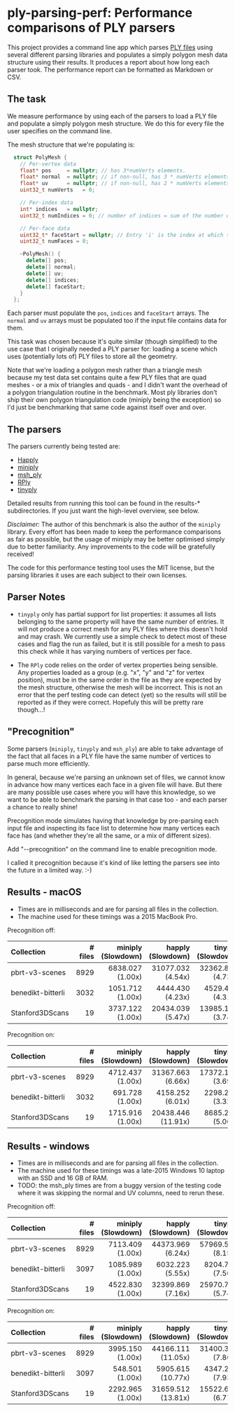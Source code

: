 ply-parsing-perf: Performance comparisons of PLY parsers
========================================================

This project provides a command line app which parses [PLY
files](https://pbrt.org/fileformat-v3.html) using several different parsing
libraries and populates a simply polygon mesh data structure using their
results. It produces a report about how long each parser took. The performance
report can be formatted as Markdown or CSV.


The task
--------

We measure performance by using each of the parsers to load a PLY file and
populate a simply polygon mesh structure. We do this for every file the user
specifies on the command line. 

The mesh structure that we're populating is:

```cpp
  struct PolyMesh {
    // Per-vertex data
    float* pos     = nullptr; // has 3*numVerts elements.
    float* normal  = nullptr; // if non-null, has 3 * numVerts elements.
    float* uv      = nullptr; // if non-null, has 2 * numVerts elements.
    uint32_t numVerts   = 0;

    // Per-index data
    int* indices   = nullptr;
    uint32_t numIndices = 0; // number of indices = sum of the number of indices for each face

    // Per-face data
    uint32_t* faceStart = nullptr; // Entry 'i' is the index at which the indices for this face start. It has `numFaces + 1` entries.
    uint32_t numFaces = 0;

    ~PolyMesh() {
      delete[] pos;
      delete[] normal;
      delete[] uv;
      delete[] indices;
      delete[] faceStart;
    }
  };
```

Each parser must populate the `pos`, `indices` and `faceStart` arrays. The
`normal` and `uv` arrays must be populated too if the input file contains data
for them.

This task was chosen because it's quite similar (though simplified) to the use
case that I originally needed a PLY parser for: loading a scene which uses
(potentially lots of) PLY files to store all the geometry. 

Note that we're loading a polygon mesh rather than a triangle mesh because my
test data set contains quite a few PLY files that are quad meshes - or a mix
of triangles and quads - and I didn't want the overhead of a polygon
triangulation routine in the benchmark. Most ply libraries don't ship their
own polygon triangulation code (miniply being the exception) so I'd just be
benchmarking that same code against itself over and over.


The parsers
-----------

The parsers currently being tested are:

* [Happly](https://github.com/nmwsharp/happly)
* [miniply](https://github.com/vilya/miniply)
* [msh_ply](https://github.com/mhalber/msh)
* [RPly](http://w3.impa.br/~diego/software/rply/)
* [tinyply](https://github.com/ddiakopoulos/tinyply)

Detailed results from running this tool can be found in the results-\* 
subdirectories. If you just want the high-level overview, see below.

*Disclaimer:* The author of this benchmark is also the author of the `miniply`
library. Every effort has been made to keep the performance comparisons as
fair as possible, but the usage of miniply may be better optimised simply due
to better familiarity. Any improvements to the code will be gratefully
received!

The code for this performance testing tool uses the MIT license, but the
parsing libraries it uses are each subject to their own licenses.


Parser Notes
------------

* `tinyply` only has partial support for list properties: it assumes all lists
  belonging to the same property will have the same number of entries. It will 
  not produce a correct mesh for any PLY files where this doesn't hold and may
  crash. We currently use a simple check to detect most of these cases and flag
  the run as failed, but it is still possible for a mesh to pass this check
  while it has varying numbers of vertices per face.

* The `RPly` code relies on the order of vertex properties being sensible. Any
  properties loaded as a group (e.g. "x", "y" and "z" for vertex position), 
  must be in the same order in the file as they are expected by the mesh 
  structure, otherwise the mesh will be incorrect. This is not an error that the
  perf testing code can detect (yet) so the results will still be reported as if 
  they were correct. Hopefuly this will be pretty rare though...!


"Precognition"
--------------

Some parsers (`miniply`, `tinyply` and `msh_ply`) are able to take advantage
of the fact that all faces in a PLY file have the same number of vertices to
parse much more efficiently. 

In general, because we're parsing an unknown set of files, we cannot know in
advance how many vertices each face in a given file will have. But there are
many possible use cases where you will have this knowledge, so we want to be
able to benchmark the parsing in that case too - and each parser a chance to
really shine!

Precognition mode simulates having that knowledge by pre-parsing each input
file and inspecting its face list to determine how many vertices each face has
(and whether they're all the same, or a mix of different sizes).

Add "--precognition" on the command line to enable precognition mode.

I called it precognition because it's kind of like letting the parsers see
into the future in a limited way. :-)


Results - macOS
---------------

* Times are in milliseconds and are for parsing all files in the collection.
* The machine used for these timings was a 2015 MacBook Pro.

Precognition off:

| Collection        | # files |      miniply (Slowdown) |       happly (Slowdown) |      tinyply (Slowdown) |         rply (Slowdown) |      msh_ply (Slowdown) |
| :---------------- | ------: | ----------------------: | ----------------------: | ----------------------: | ----------------------: | ----------------------: |
| pbrt-v3-scenes    |    8929 |     6838.027    (1.00x) |    31077.032    (4.54x) |    32362.829    (4.73x) |    16190.874    (2.37x) |    12732.350    (1.86x) |
| benedikt-bitterli |    3032 |     1051.712    (1.00x) |     4444.430    (4.23x) |     4529.466    (4.31x) |     2440.715    (2.32x) |     2083.407    (1.98x) |
| Stanford3DScans   |      19 |     3737.122    (1.00x) |    20434.039    (5.47x) |    13985.160    (3.74x) |     7038.619    (1.88x) |     8196.966    (2.19x) |


Precognition on:

| Collection        | # files |      miniply (Slowdown) |       happly (Slowdown) |      tinyply (Slowdown) |         rply (Slowdown) |      msh_ply (Slowdown) |
| :---------------- | ------: | ----------------------: | ----------------------: | ----------------------: | ----------------------: | ----------------------: |
| pbrt-v3-scenes    |    8929 |     4712.437    (1.00x) |    31367.663    (6.66x) |    17372.192    (3.69x) |    16392.887    (3.48x) |     4279.931    (0.91x) |
| benedikt-bitterli |    3032 |      691.728    (1.00x) |     4158.252    (6.01x) |     2298.285    (3.32x) |     2402.375    (3.47x) |      570.404    (0.82x) |
| Stanford3DScans   |      19 |     1715.916    (1.00x) |    20438.446   (11.91x) |     8685.205    (5.06x) |     7356.329    (4.29x) |     2633.932    (1.54x) |


Results - windows
-----------------

* Times are in milliseconds and are for parsing all files in the collection.
* The machine used for these timings was a late-2015 Windows 10 laptop with an SSD and 16 GB of RAM.
* TODO: the msh_ply times are from a buggy version of the testing code where it was skipping the normal and UV columns, need to rerun these.

Precognition off:

| Collection        | # files |      miniply (Slowdown) |       happly (Slowdown) |      tinyply (Slowdown) |         rply (Slowdown) |      msh_ply (Slowdown) |
| :---------------- | ------: | ----------------------: | ----------------------: | ----------------------: | ----------------------: | ----------------------: |
| pbrt-v3-scenes    |    8929 |     7113.409    (1.00x) |    44373.969    (6.24x) |    57969.526    (8.15x) |    21610.375    (3.04x) |    12735.811    (1.79x) |
| benedikt-bitterli |    3097 |     1085.989    (1.00x) |     6032.223    (5.55x) |     8204.742    (7.56x) |     3208.540    (2.95x) |     2041.111    (1.88x) |
| Stanford3DScans   |      19 |     4522.830    (1.00x) |    32399.869    (7.16x) |    25970.744    (5.74x) |     9152.970    (2.02x) |     8507.491    (1.88x) |


Precognition on:

| Collection        | # files |      miniply (Slowdown) |       happly (Slowdown) |      tinyply (Slowdown) |         rply (Slowdown) |      msh_ply (Slowdown) |
| :---------------- | ------: | ----------------------: | ----------------------: | ----------------------: | ----------------------: | ----------------------: |
| pbrt-v3-scenes    |    8929 |     3995.150    (1.00x) |    44166.111   (11.05x) |    31400.388    (7.86x) |    21925.320    (5.49x) |     5880.937    (1.47x) |
| benedikt-bitterli |    3097 |      548.501    (1.00x) |     5905.615   (10.77x) |     4347.213    (7.93x) |     3226.671    (5.88x) |      844.254    (1.54x) |
| Stanford3DScans   |      19 |     2292.965    (1.00x) |    31659.512   (13.81x) |    15522.631    (6.77x) |     9505.679    (4.15x) |     4031.203    (1.76x) |
